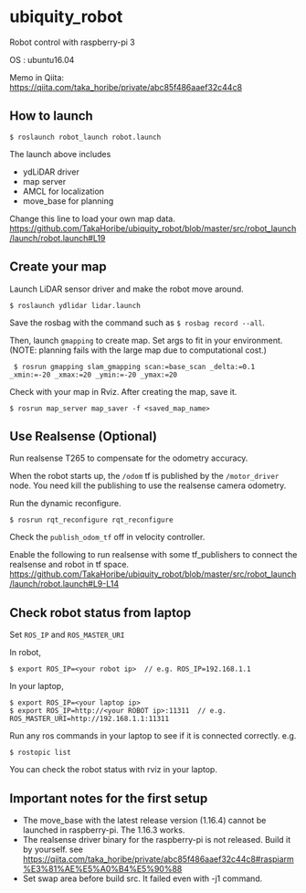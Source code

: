# ubiquity_robot

Robot control with raspberry-pi 3

OS : ubuntu16.04

Memo in Qiita: https://qiita.com/taka_horibe/private/abc85f486aaef32c44c8

## How to launch

```
$ roslaunch robot_launch robot.launch
```

The launch above includes
 - ydLiDAR driver
 - map server
 - AMCL for localization
 - move_base for planning
 
 
 Change this line to load your own map data.
 https://github.com/TakaHoribe/ubiquity_robot/blob/master/src/robot_launch/launch/robot.launch#L19
 
 ## Create your map
 
 Launch LiDAR sensor driver and make the robot move around. 
 
 ```
 $ roslaunch ydlidar lidar.launch
 ```
 
 Save the rosbag with the command such as `$ rosbag record --all`.
 
 Then, launch `gmapping` to create map. Set args to fit in your environment. (NOTE: planning fails with the large map due to computational cost.)
 
```
 $ rosrun gmapping slam_gmapping scan:=base_scan _delta:=0.1 _xmin:=-20 _xmax:=20 _ymin:=-20 _ymax:=20
```

Check with your map in Rviz. After creating the map, save it.

```
$ rosrun map_server map_saver -f <saved_map_name>
```


## Use Realsense (Optional)

Run realsense T265 to compensate for the odometry accuracy.

When the robot starts up, the `/odom` tf is published by the `/motor_driver` node. You need kill the publishing to use the realsense camera odometry.

Run the dynamic reconfigure. 

```
$ rosrun rqt_reconfigure rqt_reconfigure
```

Check the `publish_odom_tf` off in velocity controller.

Enable the following to run realsense with some tf_publishers to connect the realsense and robot in tf space.
https://github.com/TakaHoribe/ubiquity_robot/blob/master/src/robot_launch/launch/robot.launch#L9-L14



## Check robot status from laptop

Set `ROS_IP` and `ROS_MASTER_URI`

In robot, 
```
$ export ROS_IP=<your robot ip>  // e.g. ROS_IP=192.168.1.1
```

In your laptop,
```
$ export ROS_IP=<your laptop ip>
$ export ROS_IP=http://<your ROBOT ip>:11311  // e.g. ROS_MASTER_URI=http://192.168.1.1:11311
```

Run any ros commands in your laptop to see if it is connected correctly. e.g.
```
$ rostopic list
```

You can check the robot status with rviz in your laptop.

## Important notes for the first setup

 - The move_base with the latest release version (1.16.4) cannot be launched in raspberry-pi. The 1.16.3 works.
 - The realsense driver binary for the raspberry-pi is not released. Build it by yourself. see https://qiita.com/taka_horibe/private/abc85f486aaef32c44c8#raspiarm%E3%81%AE%E5%A0%B4%E5%90%88
 - Set swap area before build src. It failed even with -j1 command.
